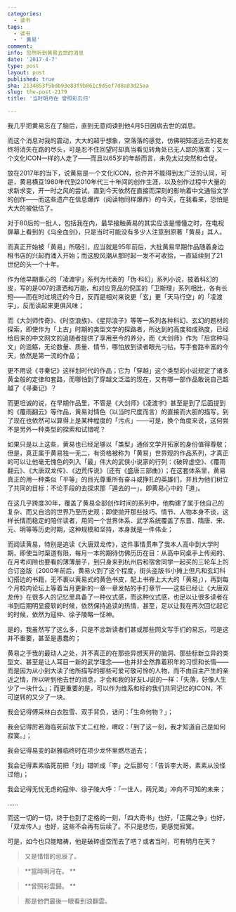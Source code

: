 ```yaml
---
categories:
  - 读书
tags:
  - 读书
  - ' 黄易'
comment: 
info: 忽然听到黄易去世的消息
date: '2017-4-7'
type: post
layout: post
published: true
sha: 2134853f5bdb93e83f9b861c9d5ef7d8a83d25aa
slug: the-post-2179
title: '当时明月在 曾照彩云归'

---
```

我几乎把黄易忘在了脑后，直到无意间读到他4月5日因病去世的消息。

而这个消息对我的震动，大大的超乎想象，空落落的感觉，仿佛明知道远去的老友终将消失在路的尽头，可是忍不住回望时却真当看见转角处已无人踪的落寞；又一个文化ICON一样的人走了——而且以65岁的年龄而言，未免太过突然和仓促。

放在2017年的当下，说黄易是一个文化ICON，也许并不能得到太广泛的认同，可是，黄易横亘1980年代到2010年代三十年间的创作生涯，以及创作过程中大量的求新求变，开一时之风的尝试，直到今天依然在直接而深刻的影响着中文通俗文学的创作——而这些遗产在信息爆炸（阅读物同样爆炸）的今天，在我看来，恐怕是大大的被低估了。

对于80后的一批人，包括我在内，最早接触黄易的其实应该是懵懂之时，在电视屏幕上看到的《乌金血剑》，只是当时可能没有多少人注意到原著「黄易」其人。

而真正开始被「黄易」所吸引，应当就是95年前后，大批黄易早期作品随着身边租书店的兴起而涌入开始；而这股风潮从那时起一发不可收拾，一直延续到了21世纪的头一个十年。

作为他早期重心的「凌渡宇」系列为代表的「伪·科幻」系列小说，披着科幻的皮，写的是007的潇洒和万能，和对应竞品的倪匡的「卫斯理」系列相比，各有长短——而在时过境迁的今日，反而是相对来说更「玄」更「天马行空」的「凌渡宇」，反而读起来更俱风味；

而《大剑师传奇》、《时空浪族》、《星际浪子》等等一系列各种科幻、玄幻的题材的探索，即使作为「上古」时期的类型文学的探路者，所达到的高度和成熟度，已经给后来的中文网文的追随者提供了享用至今的养分，而《大剑师》作为「后宫种马文」的滥觞，无论数量、质量、情节，哪怕放到读者眼光刁钻，写手套路丰富的今天，依然是第一流的作品；

更不用说《寻秦记》这样划时代的作品；它为「穿越」这个类型的小说规定了诸多黄金般的定律和套路，而哪怕到了穿越文泛滥的现在，又有哪一部作品敢说自己超越了《寻秦记》？

而更坦诚的说，在早期作品里，不管是《大剑师》《凌渡宇》甚至是到了后面提到的《覆雨翻云》等作品，黄易对情色（以当时尺度而言）的直接而大胆的描写，到了现在也依然可以算得上是某种程度的「污点」——可是，换个角度来说，这何尝不是另外一种类型的探索和试错呢？

如果只是以上这些，黄易也已经足够以「类型」通俗文学开拓家的身份值得尊敬；但是，真正属于黄易独一无二，有资格被称为「黄易」世界观的作品系列，才真正的可以让他毫无愧色的列入「最」伟大的武侠小说家的行列：《破碎虚空》、《覆雨翻云》、《大唐双龙传》、《边荒传说》（还有《盛唐三部曲》）；在这套体系里，黄易真正的用一种类似「平等」的目光尊重所有奋斗或挣扎的英雄们，并且为他们树立了共同的目标：不论手段的去探求那「遁去的一」，即黄易心中的「道」。

在这几乎跨度30年，覆盖了黄易全部创作时间的系列中，他构建了属于他自己的复杂、而又自洽的世界乃至历史观；即使抛开那些技巧、情节、人物本身不谈，这样长情而稳定的陪伴读者，用同一个世界体系、武学系统覆盖了东晋、隋唐、宋、元、明等等历史时期，这种规模和坚持，本身就是一件伟业；

而阅读黄易，特别是追读《大唐双龙传》，这件事情贯串了我本人高中到大学时期，即使当时渠道有限，每月一本的期待仿佛历历在目：从高中同桌手上传阅的、在月考间隙也要看的薄薄册子，到只身来到杭州后和宿舍同学一起买的三轮车上的合订盗版（2000年前后，黄易火到了这个程度，街头盗版书小摊上但凡和玄幻科幻搭边的书籍，无不裹以黄易式的黄色书皮，配上书脊上大大的「黄易」），再到每个月校内论坛上等着当月更新的一章一章发帖的手打章节——这些已经让《大唐双龙传》在很多人的记忆里具备了一种仪式感，而这种仪式感，也足以让很多读者在书到后期明显疲软的时候，依然保持追读的热情，甚至，足以让我在再次回忆起它的时候，依然为寇仲、徐子陵略一怔神。

是的，我虽然写了这么多，只是不忿新读者们甚或那些网文写手们的易忘，可是这并不重要，甚至是愚蠢的；

黄易之于我的最动人之处，并不真正的在那些异想天开的脑洞、那些标新立异的类型文、甚至是让人耳目一新的武学理念——也并非全然靠着积年的习惯和长情——而是因为从小到大读了他所描写的那些可爱可敬可怜的人物，而不由自主产生的亲近之情，所以听到他去世的消息，才会和我的好友LJ说的一样：「失落，好像人生少了一块什么」；而更重要的是，可以作为维系和标的我们共同记忆的ICON，不可逆转的又少了一块。

我会记得傅采林白衣胜雪、双手背负，诘问：「生命何物？」；

我会记得厉若海临死前放下丈二红枪，喟叹：「到了这一刻，我才知道自己是如何寂寞。」；

我会记得易变的赵雅临终时在项少龙怀里燃尽逝去；

我会记得素素临死前把「刘」错听成「李」之后那句：「告诉李大哥，素素从没怪过他」；

我会记得无忧无虑的寇仲、徐子陵大呼：「一世人，两兄弟」冲向不可知的未来；

……

而这一切的一切，终于也到了定格的一刻，「四大奇书」也好，「正魔之争」也好，「双龙传人」也好，这些不会再有后续了。不只是悲伤，更感觉寂寞。

可是，如今也只能暗祷，他是破碎虚空而去了吧？或者当时，可有明月在天？
>又是惜惜的忌辰了。 

> **當時明月在。 **

> **曾照彩雲歸。 **

> 那是他們最後一眼看到浪翻雲。




